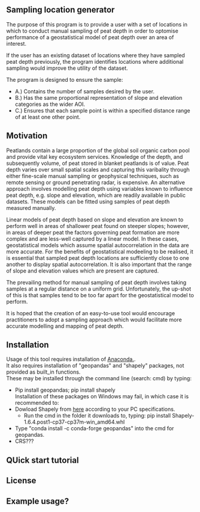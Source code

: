 ## Sampling location generator 
The purpose of this program is to provide a user with a set of locations in which to conduct manual sampling
of peat depth in order to optomise performance of a geostatistical model of peat depth over an area of interest.

If the user has an existing dataset of locations where they have sampled peat depth previously, the program 
identifies locations where additional sampling would improve the utility of the dataset.  

The program is designed to ensure the sample:
* A.) Contains the number of samples desired by the user.
* B.) Has the same proportional representation of slope and elevation categories as the wider AOI.
* C.) Ensures that each sample point is within a specified distance range of at least one other point.

## Motivation 
Peatlands contain a large proportion of the global soil organic carbon pool and provide vital key ecosystem services.
Knowledge of the depth, and subsequently volume, of peat stored in blanket peatlands is of value.
Peat depth varies over small spatial scales and capturing this varibality through either fine-scale manual sampling 
or geophysical techniques, such as remote sensing or ground penetrating radar, is expensive.
An alternative approach involves modelling peat depth using variables known to influence peat depth, 
e.g. slope and elevation, which are readily available in public datasets.
These models can be fitted using samples of peat depth measured manually. 

Linear models of peat depth based on slope and elevation are known to perform well in areas of shallower peat found on steeper slopes; however, in areas of deeper peat the factors governing peat formation are more complex and are less-well captured by a linear model. In these cases, geostatistical models which assume spatial autocorrelation in the data are more accurate. For the benefits of geostatistical modeeling to be realised, it is essential that sampled peat depth locations are sufficiently close to one another to display spatial autocorrelation. It is also important that the range of slope and elevation values which are present are captured.

The prevailing method for manual sampling of peat depth involves taking samples at a regular distance on a uniform grid. Unfortunately, the up-shot of this is that samples tend to be too far apart for the geostatistical model to perform. 

It is hoped that the creation of an easy-to-use tool would encourage practitioners to adopt a sampling approach which would facilitate more accurate modelling and mapping of peat depth. 

## Installation
Usage of this tool requires installation of [Anaconda.](https://www.anaconda.com/distribution/#windows).  
It also requires installation of "geopandas" and "shapely" packages, not provided as built_in functions.  
These may be installed through the command line (search: cmd) by typing:  
* Pip install geopandas; pip install shapely  
Installation of these packages on Windows may fail, in which case it is recommended to:  
* Dowload Shapely from [here](https://www.lfd.uci.edu/~gohlke/pythonlibs/#shapely) according to your PC specifications.
    * Run the cmd in the folder it downloads to, typing: pip install Shapely-1.6.4.post1-cp37-cp37m-win_amd64.whl
* Type "conda install -c conda-forge geopandas" into the cmd for geopandas.
* CRS???

## QUick start tutorial

## License

## Example usage?


